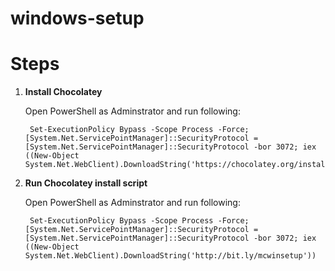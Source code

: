 # windows-setup

Steps
=====

1. **Install Chocolatey**

	Open PowerShell as Adminstrator and run following:
	
		Set-ExecutionPolicy Bypass -Scope Process -Force; [System.Net.ServicePointManager]::SecurityProtocol = [System.Net.ServicePointManager]::SecurityProtocol -bor 3072; iex ((New-Object System.Net.WebClient).DownloadString('https://chocolatey.org/install.ps1'))

2. **Run Chocolatey install script**

	Open PowerShell as Adminstrator and run following:
	
		Set-ExecutionPolicy Bypass -Scope Process -Force; [System.Net.ServicePointManager]::SecurityProtocol = [System.Net.ServicePointManager]::SecurityProtocol -bor 3072; iex ((New-Object System.Net.WebClient).DownloadString('http://bit.ly/mcwinsetup'))
		
		


		
		

